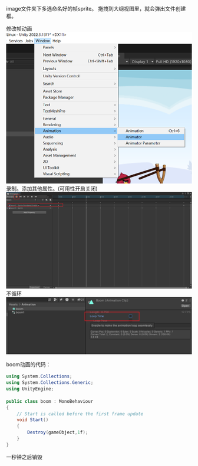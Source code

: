 image文件夹下多选命名好的帧sprite。
拖拽到大纲视图里，就会弹出文件创建框。



修改帧动画
![Alt text](Snipaste_2023-11-25_14-32-43.png)
录制。添加其他属性。(可用性开启关闭)
![Alt text](Snipaste_2023-11-25_14-32-34-1.png)
不循环
![Alt text](Snipaste_2023-11-25_14-35-02.png)

boom动画的代码：
~~~csharp
using System.Collections;
using System.Collections.Generic;
using UnityEngine;

public class boom : MonoBehaviour
{
    // Start is called before the first frame update
    void Start()
    {
        Destroy(gameObject,1f);
    }
}

~~~

一秒钟之后销毁